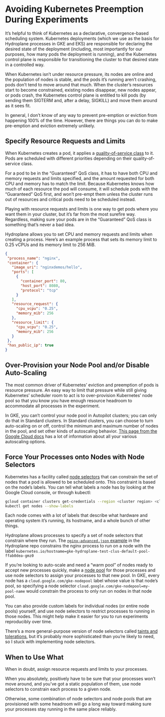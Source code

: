 # Avoiding Kubernetes Preemption During Experiments

It’s helpful to think of Kubernetes as a declarative, convergence-based scheduling system. Kubernetes deployments (which we use as the basis for Hydroplane processes in GKE and EKS) are responsible for declaring the desired state of the deployment (including, most importantly for our purposes, how many pods the deployment is running), and the Kubernetes control plane is responsible for transitioning the cluster to that desired state in a controlled way.

When Kubernetes isn’t under resource pressure, its nodes are online and the population of nodes is stable, and the pods it’s running aren’t crashing, pods don’t tend to move around that much. When the cluster’s resources start to become constrained, existing nodes disappear, new nodes appear, or pods crash, the Kubernetes control plane is entitled to kill pods (by sending them SIGTERM and, after a delay, SIGKILL) and move them around as it sees fit.

In general, I don’t know of any way to prevent pre-emption or eviction from happening 100% of the time. However, there are things you can do to make pre-emption and eviction extremely unlikely.

## Specify Resource Requests and Limits

When Kubernetes creates a pod, it applies a [quality-of-service class](https://kubernetes.io/docs/tasks/configure-pod-container/quality-service-pod/) to it. Pods are scheduled with different priorities depending on their quality-of-service class.

For a pod to be in the “Guaranteed” QoS class, it has to have both CPU and memory requests and limits specified, and the amount requested for both CPU and memory has to match the limit. Because Kubernetes knows how much of each resource the pod will consume, it will schedule pods with the “Guaranteed” QoS first, and won’t pre-empt them unless the cluster runs out of resources and critical pods need to be scheduled instead.

Playing with resource requests and limits is one way to get pods where you want them in your cluster, but it’s far from the most surefire way. Regardless, making sure your pods are in the “Guaranteed” QoS class is something that’s never a bad idea.

Hydroplane allows you to set CPU and memory requests and limits when creating a process. Here’s an example process that sets its memory limit to 0.25 vCPUs and its memory limit to 256 MiB.

```json
{
 "process_name": "nginx",
 "container": {
   "image_uri": "nginxdemos/hello",
   "ports": [
     {
       "container_port": 80,
       "host_port": 8080,
       "protocol": "tcp"
     }
   ],
   "resource_request": {
     "cpu_vcpu": "0.25",
     "memory_mib": 256
   },
   "resource_limit": {
     "cpu_vcpu": "0.25",
     "memory_mib": 256
   }
 },
 "has_public_ip": true
}
```

## Over-Provision your Node Pool and/or Disable Auto-Scaling

The most common driver of Kubernetes’ eviction and preemption of pods is resource pressure. An easy way to limit that pressure while still giving Kubernetes’ scheduler room to act is to over-provision Kubernetes’ node pool so that you know you have enough resource headroom to accommodate all processes in the experiment.

In GKE, you can’t control your node pool in Autopilot clusters; you can only do that in Standard clusters. In Standard clusters, you can choose to turn auto-scaling on or off, control the minimum and maximum number of nodes in the pool, and set other kinds of autoscaling behavior. [This page from the Google Cloud docs](https://cloud.google.com/kubernetes-engine/docs/how-to/cluster-autoscaler) has a lot of information about all your various autoscaling options.

## Force Your Processes onto Nodes with Node Selectors

Kubernetes has a facility called [node selectors](https://kubernetes.io/docs/concepts/scheduling-eviction/assign-pod-node/#nodeselector) that can constrain the set of nodes that a pod is allowed to be scheduled onto. This constraint is based on the node’s labels. You can tell what labels a node has by looking at the Google Cloud console, or through kubectl:

```bash
gcloud container clusters get-credentials --region <cluster region> <cluster-name>
kubectl get nodes --show-labels
```

Each node comes with a lot of labels that describe what hardware and operating system it’s running, its hostname, and a whole bunch of other things.

Hydroplane allows processes to specify a set of node selectors that constrain where they run. The [`nginx-advanced.json` example](https://github.com/hydro-project/hydroplane/blob/main/examples/nginx-advanced.json) in the Hydroplane repo constrains the nginx process to run on a node with the label `kubernetes.io/hostname=gke-hydroplane-test-clus-default-pool-ffab0dea-gmz0`

If you’re looking to auto-scale and need a “warm pool” of nodes ready to accept new processes quickly, make a [node pool](https://cloud.google.com/kubernetes-engine/docs/concepts/node-pools) for those processes and use node selectors to assign your processes to that new pool. In GKE, every node has a `cloud.google.com/gke-nodepool` label whose value is that node’s pool, so specifying a node selector `cloud.google.com/gke-nodepool=my-pool-name` would constrain the process to only run on nodes in that node pool.

You can also provide custom labels for individual nodes (or entire node pools) yourself, and use node selectors to restrict processes to running in those nodes. This might help make it easier for you to run experiments reproducibly over time.

There’s a more general-purpose version of node selectors called [taints and tolerations](https://kubernetes.io/docs/concepts/scheduling-eviction/taint-and-toleration/), but it’s probably more sophisticated than you’re likely to need, so I stuck with implementing node selectors.

## When to Use What

When in doubt, assign resource requests and limits to your processes.

When you absolutely, positively have to be sure that your processes won’t move around, and you’ve got a static population of them, use node selectors to constrain each process to a given node.

Otherwise, some combination of node selectors and node pools that are provisioned with some headroom will go a long way toward making sure your processes stay running in the same place reliably.

